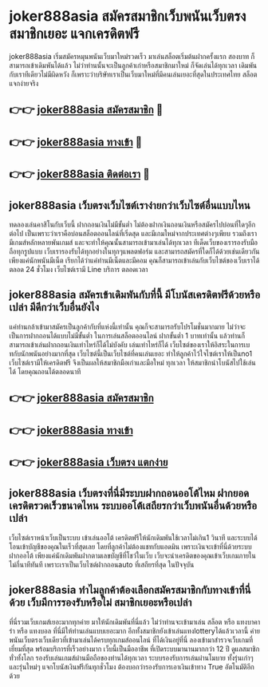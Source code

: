 # joker888asia สมัครสมาชิกเว็บพนันเว็บตรง สมาชิกเยอะ แจกเครดิตฟรี

joker888asia เริ่มสมัครหมุนพนันเว็บมาใหม่รวดเร็ว มาเล่นสล็อตเริ่มต้นฝากครั้งแรก สองบาท ก็สามารถเข้าเดิมพันได้แล้ว ไม่ว่าท่านนั้นจะเป็นลูกค้าเก่าหรือสมาชิกมาใหม่ ก็จัดเล่นได้ทุกเวลา เดิมพันกับเราทีเดียวไม่มีผิดหวัง ก็เพราะว่าบริษัทเราเป็นเว็บมาใหม่ที่มีคนเล่นเยอะที่สุดในประเทศไทย สล็อตแจกง่ายจริง

## 👉👉 [joker888asia สมัครสมาชิก](https://bit.ly/3Ckzg5n) 🎰
## 👉👉 [joker888asia ทางเข้า](https://bit.ly/3Ckzg5n) 🎰
## 👉👉 [joker888asia ติดต่อเรา](https://bit.ly/3Ckzg5n) 🎰

## joker888asia เว็บตรงเว็บไซต์เราง่ายกว่าเว็บไซต์อื่นแบบไหน
ทดลองเล่นคาสิโนกับเว็บนี้ ฝากถอนเงินไม่มีขั้นต่ำ ไม่ต้องฝากเงินถอนเงินหรือสมัครไปบ่อนที่ใดๆอีกต่อไป เป็นเพราะว่าเราคือบ่อนสล็อตออนไลน์ที่เริ่ดสุด และมีเกมใหม่จากประเทศต่างๆเพียบ รวมถึงเรามีเกมส์หลักหลายพันเกมส์ และจะทำให้คุณนั้นสามารถเข้ามาเล่นได้ทุกเวลา ทีเด็ดเว็บของเรารองรับมือถือทุกรูปแบบ เว็บเรารองรับได้ทุกอย่างในทุกๆแพลตฟอร์ม และสามารถสมัครที่ใดก็ได้ด้วยเช่นเดียวกัน เพียงแค่นักพนันมีเน็ต เรียกได้ว่าแค่ท่านมีเน็ตและมีคอม คุณก็สามารถเข้าเล่นกับเว็บไซต์ของเว็บเราได้ตลอด 24 ชั่วโมง เว็บไซต์เรามี Line บริการ ตลอดเวลา

## joker888asia สมัครเข้าเดิมพันกับที่นี้ มีโบนัสเครดิตฟรีด้วยหรือเปล่า มีดีกว่าเว็บอื่นยังไง
แค่ท่านกล้าเข้ามาสมัครเป็นลูกค้ากับที่แห่งนี้เท่านั้น คุณก็จะสามารถรับโปรโมชั่นมากมาย ไม่ว่าจะเป็นการฝากถอนได้แบบไม่มีขั้นต่ำ ในการเล่นสล็อตออนไลน์ ฝากขั้นต่ำ 1 บาทเท่านั้น แล้วท่านก็สามารถเข้าเล่นฝากถอนเงินเท่าไหร่ก็ได้ไม่บังคับ เล่นเท่าไหร่ก็ได้ เว็บไซต์ของเราให้อิสระในการเบทกับนักพนันอย่างมากที่สุด เว็บไซต์นี้เป็นเว็บไซต์ที่คนเล่นเยอะ ทำให้ลูกค้าไว้ใจไซต์เราให้เป็นno1 เว็บไซต์เรามีให้เครดิตฟรี จึงเป็นผลให้สมาชิกมือเก่าและมือใหม่ ทุกเวลา ให้สมาชิกนำโบนัสไปใช้เล่นได้ โดยคุณถอนได้ตลอดนาที

## 👉👉 [joker888asia สมัครสมาชิก](https://bit.ly/3Ckzg5n)
## 👉👉 [joker888asia ทางเข้า](https://bit.ly/3Ckzg5n)
## 👉👉 [joker888asia เว็บตรง แตกง่าย](https://bit.ly/3Ckzg5n)

## joker888asia เว็บตรงที่นี่มีระบบฝากถอนออโต้ไหม ฝากยอดเครดิตรวดเร็วขนาดไหน ระบบออโต้เสถียรกว่าเว็บพนันอื่นด้วยหรือเปล่า
เว็บไซต์เราหน้าเว็บเป็นระบบ เข้าเล่นออโต้ เครดิตฟรีให้นักเดิมพันใช้เวลาไม่เกิน1 วินาที และระบบได้โอนเข้าบัญชีของคุณในเร็วที่สุดเลย โดยที่ลูกค้าไม่ต้องแชทกับแอดมิน เพราะเงินจะเข้าที่นี่ด้วยระบบฝากออโต้ เพียงแค่นักเดิมพันฝากตามเลขบัญชีที่โชว์ในเว็บ เว็บจะนำเครดิตของคุณเข้าเว็บเกมภายในไม่กี่นาทีทันที เพราะเราเป็นเว็บไซต์ฝากถอนauto ที่เสถียรที่สุด ในปัจจุบัน

## joker888asia ทำไมลูกค้าต้องเลือกสมัครสมาชิกกับทางเข้าที่นี่ด้วย เว็บมีการรองรับหรือไม่ สมาชิกเยอะหรือเปล่า
ที่นี่รวมเว็บเกมส์เยอะมากทุกค่าย มาให้นักเดิมพันที่นี่แล้ว ไม่ว่าท่านจะเข้ามาเล่น สล็อต หรือ แทงบาคาร่า หรือ แทงบอล ที่นี่มีให้ท่านเล่นแบบเยอะมาก อีกทั้งสมาชิกยังเข้าเล่นแทงlotteryได้แล้วเวลานี้ ค่ายพนันเว็บตรงเว็บเดียวที่เข้ามาเล่นได้ครบทุกเกมส์ออนไลน์ ที่ได้เงินอยู่ที่นี่ ลองเข้ามาสำรวจเว็บเกมที่เยี่ยมที่สุด พร้อมบริการที่เร็วอย่างมาก เว็บนี้เป็นมืออาชีพ ที่เปิดระบบมานานมากกว่า 12 ปี ดูแลสมาชิกทั่วทั้งโลก รองรับเล่นเกมส์ผ่านมือถือของท่านได้ทุกเวลา ระบบรองรับการเล่นผ่านโมบาย ทั้งรุ่นเก่าๆและรุ่นใหม่ๆ แจกโบนัสเงินฟรีกันทุกชั่วโมง ต้องบอกว่ารองรับการเอาเงินเข้าทาง True อัตโนมัติอีกด้วย
